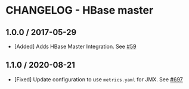 # CHANGELOG - HBase master

## 1.0.0 / 2017-05-29

* [Added] Adds HBase Master Integration. See [#59][1]

## 1.1.0 / 2020-08-21

* [Fixed] Update configuration to use `metrics.yaml` for JMX. See [#697][2]

<!---  --->
[1]: https://github.com/DataDog/integrations-core/pull/59
[2]: https://github.com/DataDog/integrations-core/pull/697
